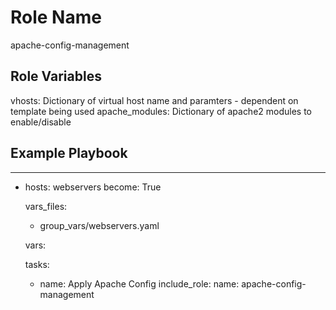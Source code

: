 Role Name
=========

apache-config-management

Role Variables
--------------

vhosts:	Dictionary of virtual host name and paramters - dependent on template being used
apache_modules:	Dictionary of apache2 modules to enable/disable


Example Playbook
----------------
---
- hosts: webservers
  become: True

  vars_files: 
    - group_vars/webservers.yaml

  vars:

  tasks:
  - name: Apply Apache Config
    include_role:
      name: apache-config-management
